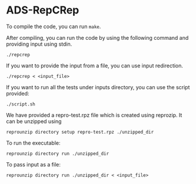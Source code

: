 # ADS-RepCRep

To compile the code, you can run `make`.

After compiling, you can run the code by using the following command and providing input using stdin.
```
./repcrep
```

If you want to provide the input from a file, you can use input redirection.
```
./repcrep < <input_file>
```

If you want to run all the tests under inputs directory, you can use the script
provided:
```
./script.sh
```
We have provided a repro-test.rpz file which is created using reprozip. It
can be unzipped using
```
reprounzip directory setup repro-test.rpz ./unzipped_dir
```

To run the executable:
```
reprounzip directory run ./unzipped_dir
```

To pass input as a file:
```
reprounzip directory run ./unzipped_dir < <input_file>
```